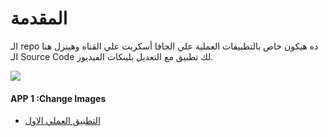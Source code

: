 # المقدمة 
الـ repo ده هيكون خاص بالتطبيقات العملية علي الجافا أسكربت علي القناه وهينزل هنا الـ Source Code لك تطبيق مع التعديل بلينكات الفيديوز.

<img src="https://png.pngtree.com/png-vector/20221016/ourmid/pngtree-javascript-isolated-concept-vector-illustration-png-image_6299991.png">


#### APP 1 :Change Images 
<ul>
  <li> <a href="">التطبيق العملي الاول </a></li>
</ul>
